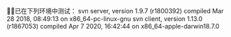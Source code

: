 已在下列环境中测试：
svn server, version 1.9.7 (r1800392) compiled Mar 28 2018, 08:49:13 on x86_64-pc-linux-gnu
svn client, version 1.13.0 (r1867053) compiled Apr 7 2020, 16:42:44 on x86_64-apple-darwin18.7.0

